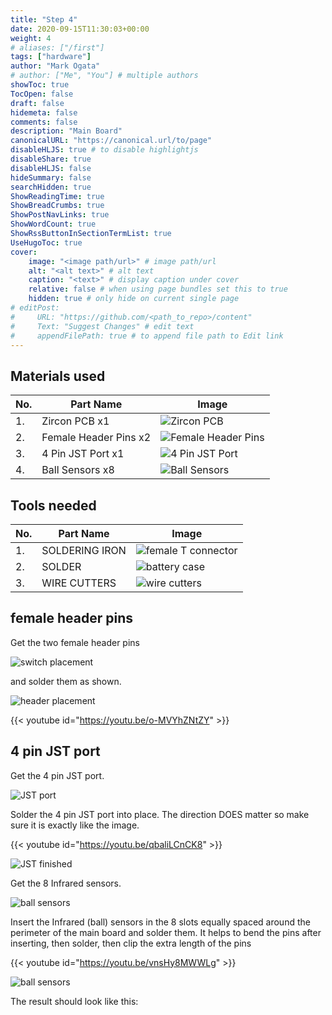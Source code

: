 ```yaml
---
title: "Step 4"
date: 2020-09-15T11:30:03+00:00
weight: 4
# aliases: ["/first"]
tags: ["hardware"]
author: "Mark Ogata"
# author: ["Me", "You"] # multiple authors
showToc: true
TocOpen: false
draft: false
hidemeta: false
comments: false
description: "Main Board"
canonicalURL: "https://canonical.url/to/page"
disableHLJS: true # to disable highlightjs
disableShare: true
disableHLJS: false
hideSummary: false
searchHidden: true
ShowReadingTime: true
ShowBreadCrumbs: true
ShowPostNavLinks: true
ShowWordCount: true
ShowRssButtonInSectionTermList: true
UseHugoToc: true
cover:
    image: "<image path/url>" # image path/url
    alt: "<alt text>" # alt text
    caption: "<text>" # display caption under cover
    relative: false # when using page bundles set this to true
    hidden: true # only hide on current single page
# editPost:
#     URL: "https://github.com/<path_to_repo>/content"
#     Text: "Suggest Changes" # edit text
#     appendFilePath: true # to append file path to Edit link
---
```




<!-- ![Finished Teensy](/img/steps/MainBoardComplete.jpg) -->

## Materials used
| No. | Part Name               | Image                                      |
|-----|-------------------------|--------------------------------------------|
| 1.  | Zircon PCB x1           | ![Zircon PCB](/img/step4Start.jpg)           |
| 2.  | Female Header Pins x2   | ![Female Header Pins](/img/femaleHeaders.jpg)  |
| 3.  | 4 Pin JST Port x1       | ![4 Pin JST Port](/img/4pins.jpg)         |
| 4.  | Ball Sensors x8         | ![Ball Sensors](/img/ballsensors.jpg)       |

## Tools needed

| No. | Part Name                  | Image                                |
|-----|--------------------------|-------------------------------------|
| 1.  | SOLDERING IRON     | ![female T connector](/img/iron.jpg)  |
| 2.  | SOLDER             | ![battery case](/img/solder.jpg) |
| 3.  | WIRE CUTTERS             | ![wire cutters](/img/cutter.jpg) |



## female header pins

Get the two female header pins

![switch placement](/img/femaleHeaders.jpg)

and solder them as shown.

![header placement](/img/femaleHeadersInstalled.jpg)

{{< youtube id="https://youtu.be/o-MVYhZNtZY" >}}


## 4 pin JST port

Get the 4 pin JST port.

![JST port](/img/4pins.jpg)

Solder the 4 pin JST port into place. The direction DOES matter so make sure it is exactly like the image.

{{< youtube id="https://youtu.be/qbaliLCnCK8" >}}

![JST finished](/img/JSTDirection.jpg)

Get the 8 Infrared sensors.

![ball sensors](/img/ballsensors.jpg)


Insert the Infrared (ball) sensors in the 8 slots equally spaced around the perimeter of the main board and solder them. It helps to bend the pins after inserting, then solder, then clip the extra length of the pins

{{< youtube id="https://youtu.be/vnsHy8MWWLg" >}}

![ball sensors](/img/ballsensorsinring.jpg)


The result should look like this:

<!-- ![Parts List](/img/steps/MainBoardComplete.jpg) -->




